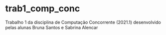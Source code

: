 # trab1_comp_conc
Trabalho 1 da disciplina de Computação Concorrente (2021.1) desenvolvido pelas alunas Bruna Santos e Sabrina Alencar
